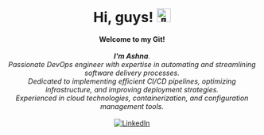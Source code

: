 
<h1 align="center">Hi, guys! <img src="https://github.com/wervlad/wervlad/assets/24524555/766d336d-b87d-44ba-807c-c51de2bc6b4d" width="28px" alt="👋"></h1>

<p align="center">
    <b>Welcome to my Git!</b><br><br>
    <i>
      <b>I'm Ashna</B>.<br>
        Passionate DevOps engineer with expertise in automating and streamlining software delivery processes.<br>
         Dedicated to implementing efficient CI/CD pipelines, optimizing infrastructure, and improving deployment strategies.<br>
         Experienced in cloud technologies, containerization, and configuration management tools.<br>
    </i><br>
       <a href="https://www.linkedin.com/in/ashna-rasheed-5286611b2">
        <img src="https://img.shields.io/badge/LinkedIn-blue?style=flat-square&logo=linkedin" alt="LinkedIn">
    </a>
